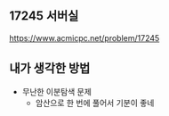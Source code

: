 ## 17245 서버실

<https://www.acmicpc.net/problem/17245>

## 내가 생각한 방법

<!-- ![이미지](./img.png) -->

- 무난한 이분탐색 문제
  - 암산으로 한 번에 풀어서 기분이 좋네
